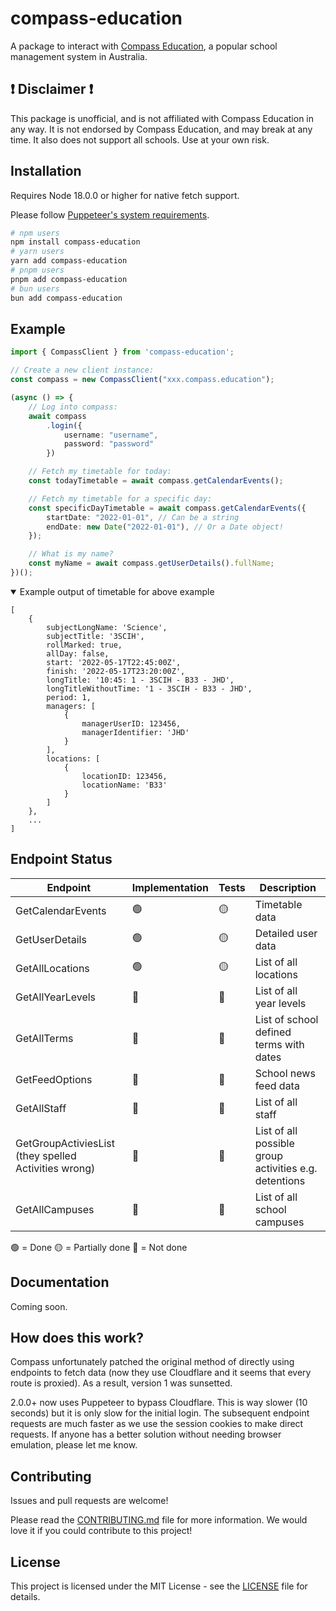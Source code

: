 # compass-education

A package to interact with [Compass Education](https://compass.education), a popular school management system in Australia.

## ❗ Disclaimer ❗

This package is unofficial, and is not affiliated with Compass Education in any way. It is not endorsed by Compass Education, and may break at any time. It also does not support all schools. Use at your own risk.

## Installation

Requires Node 18.0.0 or higher for native fetch support.

Please follow [Puppeteer's system requirements](https://pptr.dev/guides/system-requirements).

```bash
# npm users
npm install compass-education
# yarn users
yarn add compass-education
# pnpm users
pnpm add compass-education
# bun users
bun add compass-education
```

## Example 
```ts
import { CompassClient } from 'compass-education';

// Create a new client instance:
const compass = new CompassClient("xxx.compass.education");

(async () => {
	// Log into compass:
	await compass
		.login({
			username: "username",
			password: "password"
		})

	// Fetch my timetable for today:
	const todayTimetable = await compass.getCalendarEvents();

	// Fetch my timetable for a specific day:
	const specificDayTimetable = await compass.getCalendarEvents({
		startDate: "2022-01-01", // Can be a string
		endDate: new Date("2022-01-01"), // Or a Date object!
	});

	// What is my name?
	const myName = await compass.getUserDetails().fullName;
})();

```

<details open>
	<summary>Example output of timetable for above example</summary>

	[
		{
			subjectLongName: 'Science',
			subjectTitle: '3SCIH',
			rollMarked: true,
			allDay: false,
			start: '2022-05-17T22:45:00Z',
			finish: '2022-05-17T23:20:00Z',
			longTitle: '10:45: 1 - 3SCIH - B33 - JHD',
			longTitleWithoutTime: '1 - 3SCIH - B33 - JHD',
			period: 1,
			managers: [
				{
					managerUserID: 123456,
					managerIdentifier: 'JHD'
				}
			],
			locations: [
				{
					locationID: 123456,
					locationName: 'B33'
				}
			]
		},
		...
	]
</details>

## Endpoint Status
| Endpoint                                             | Implementation | Tests | Description                                           |
|------------------------------------------------------|----------------|-------|-------------------------------------------------------|
| GetCalendarEvents                                    | 🟢              | 🟡     | Timetable data                                        |
| GetUserDetails                                       | 🟢              | 🟡     | Detailed user data                                    |
| GetAllLocations                                      | 🟢              | 🟡     | List of all locations                                 |
| GetAllYearLevels                                     | 🔴              | 🔴     | List of all year levels                               |
| GetAllTerms                                          | 🔴              | 🔴     | List of school defined terms with dates               |
| GetFeedOptions                                       | 🔴              | 🔴     | School news feed data                                 |
| GetAllStaff                                          | 🔴              | 🔴     | List of all staff                                     |
| GetGroupActiviesList (they spelled Activities wrong) | 🔴              | 🔴     | List of all possible group activities e.g. detentions |
| GetAllCampuses                                       | 🔴              | 🔴     | List of all school campuses                           |

🟢 = Done
🟡 = Partially done
🔴 = Not done

## Documentation
Coming soon.

## How does this work?

Compass unfortunately patched the original method of directly using endpoints to fetch data (now they use Cloudflare and it seems that every route is proxied). As a result, version 1 was sunsetted.

2.0.0+ now uses Puppeteer to bypass Cloudflare. This is way slower (10 seconds) but it is only slow for the initial login. The subsequent endpoint requests are much faster as we use the session cookies to make direct requests. If anyone has a better solution without needing browser emulation, please let me know.

## Contributing

Issues and pull	requests are welcome!

Please read the [CONTRIBUTING.md](CONTRIBUTING.md) file for more information. We would love it if you could contribute to this project!

## License

This project is licensed under the MIT License - see the [LICENSE](LICENSE) file for details.